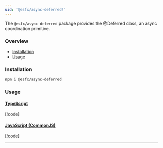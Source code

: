 ```yaml
---
uid: '@esfx/async-deferred!'
---
```

The `@esfx/async-deferred` package provides the @Deferred class, an async coordination primitive.

### Overview

* [Installation](#installation)
* [Usage](#usage)

### Installation

```sh
npm i @esfx/async-deferred
```

### Usage

#### [TypeScript](#tab/ts)
[!code[](../examples/usage.ts)]

#### [JavaScript (CommonJS)](#tab/js)
[!code[](../examples/usage.js)]

***
